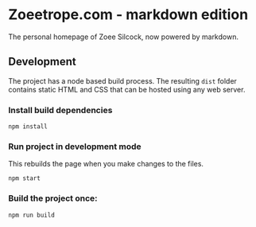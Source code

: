 # Zoeetrope.com - markdown edition
The personal homepage of Zoee Silcock, now powered by markdown.

## Development
The project has a node based build process. The resulting `dist` folder contains static HTML and CSS that can be hosted using any web server.

### Install build dependencies
```
npm install
```

### Run project in development mode
This rebuilds the page when you make changes to the files.
```
npm start
```

### Build the project once:
```
npm run build
```
